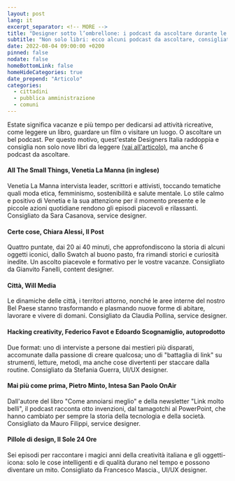 ```yaml
---
layout: post
lang: it
excerpt_separator: <!-- MORE -->
title: "Designer sotto l’ombrellone: i podcast da ascoltare durante le vacanze"
subtitle: "Non solo libri: ecco alcuni podcast da ascoltare, consigliati direttamente dalle esperte e dagli esperti del team"
date: 2022-08-04 09:00:00 +0200
pinned: false
nodate: false
homeBottomLink: false
homeHideCategories: true
date_prepend: "Articolo"
categories:
  - cittadini
  - pubblica amministrazione
  - comuni
---
```


<!-- MORE -->
Estate significa vacanze e più tempo per dedicarsi ad attività ricreative, come leggere un libro, guardare un film o visitare un luogo. O ascoltare un bel podcast. Per questo motivo, quest'estate Designers Italia raddoppia e consiglia non solo nove libri da leggere [(vai all'articolo)](/notizie/designer-sotto-ombrellone-libri-da-leggere-questa-estate/), ma anche 6 podcast da ascoltare.

#### All The Small Things, Venetia La Manna (in inglese)
Venetia La Manna intervista leader, scrittori e attivisti, toccando tematiche quali moda etica, femminismo, sostenibilità e salute mentale. Lo stile calmo e positivo di Venetia e la sua attenzione per il momento presente e le piccole azioni quotidiane rendono gli episodi piacevoli e rilassanti. Consigliato da Sara Casanova, service designer.

#### Certe cose, Chiara Alessi, Il Post
Quattro puntate, dai 20 ai 40 minuti, che approfondiscono la storia di alcuni oggetti iconici, dallo Swatch al buono pasto, fra rimandi storici e curiosità inedite. Un ascolto piacevole e formativo per le vostre vacanze. Consigliato da Gianvito Fanelli, content designer.

#### Città, Will Media
Le dinamiche delle città, i territori attorno, nonché le aree interne del nostro Bel Paese stanno trasformando e plasmando nuove forme di abitare, lavorare e vivere di domani. Consigliato da Claudia Pollina, service designer.

#### Hacking creativity, Federico Favot e Edoardo Scognamiglio, autoprodotto
Due format: uno di interviste a persone dai mestieri più disparati, accomunate dalla passione di creare qualcosa; uno di "battaglia di link" su strumenti, letture, metodi, ma anche cose divertenti per staccare dalla routine. Consigliato da Stefania Guerra, UI/UX designer.

#### Mai più come prima, Pietro Minto, Intesa San Paolo OnAir
Dall'autore del libro "Come annoiarsi meglio" e della newsletter "Link molto belli", il podcast racconta otto invenzioni, dal tamagotchi al PowerPoint, che hanno cambiato per sempre la storia della tecnologia e della società. Consigliato da Mauro Filippi, service designer.

#### Pillole di design, Il Sole 24 Ore
Sei episodi per raccontare i magici anni della creatività italiana e gli oggetti-icona: solo le cose intelligenti e di qualità durano nel tempo e possono diventare un mito. Consigliato da Francesco Mascia., UI/UX designer.